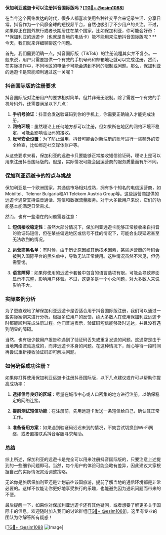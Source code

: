 **保加利亚遠遊卡可以注册抖音国际版吗？[[TG💪+ @esim1088](https://t.me/s/esim1088)]**

在当今这个网络发达的时代，很多人都喜欢使用各种社交平台来记录生活、分享日常。抖音作为一个风靡全球的短视频平台，自然也吸引了不少用户的关注。不过，如果你正在国外旅行或者长期居住在某个国家，比如保加利亚，你可能会好奇：**保加利亚的远遊卡（也就是当地的电话卡）能不能用来注册抖音国际版呢？**今天，我们就来详细聊聊这个问题。

首先，我们需要明确一点，抖音国际版（TikTok）的注册流程其实并不复杂。一般来说，用户只需要提供一个有效的手机号码和邮箱地址就可以完成注册。然而，在实际操作中，不同地区的电话卡可能会遇到不同的限制或问题。那么，保加利亚的远遊卡是否能顺利通过这一关呢？

### 抖音国际版的注册要求

抖音国际版对注册用户的要求相对简单，但并非毫无限制。除了需要一个有效的手机号码外，还需要满足以下几点：

1. **手机号验证**：抖音会发送验证码到你的手机上，你需要正确输入才能完成注册。
2. **网络环境**：虽然理论上任何地方都可以注册，但如果所在地区的网络环境不稳定，可能会影响验证码的接收。
3. **账号安全设置**：为了防止滥用，抖音可能会对新注册的账号进行一些额外的安全检查，比如绑定社交媒体账户等。

从这些要求来看，保加利亚的远遊卡只要能够正常接收短信验证码，理论上是可以用来注册抖音国际版的。但是，实际情况可能会因运营商的服务质量而有所不同。

### 保加利亚远遊卡的特点与挑战

保加利亚是一个欧洲国家，其通信市场相对成熟，拥有多个知名的电信运营商，如Mobiltel、Telenor Bulgaria和A1 Telekom Austria Group等。这些运营商提供的远遊卡通常支持语音通话、短信和数据流量服务。对于大多数用户来说，它们的功能基本能满足日常需求。

然而，也有一些潜在的问题需要注意：

1. **短信接收稳定性**：虽然大部分情况下，保加利亚远遊卡能够正常接收来自抖音的验证码短信，但在某些偏远地区或信号不佳的情况下，可能会出现延迟甚至无法收到的情况。
   
2. **运营商黑名单**：有时候，由于历史原因或其他技术因素，某些运营商的号码会被列入国际平台的黑名单中，导致无法正常使用。这种情况虽然不常见，但仍需警惕。

3. **语言障碍**：如果你使用的远遊卡套餐中包含的语言选项有限，可能会导致界面显示不完整，影响用户体验。不过，这更多是一个小众问题，对大多数人来说影响不大。

### 实际案例分析

为了更直观地了解保加利亚远遊卡是否适合用于抖音国际版注册，我们可以通过一些实际案例来进行分析。根据多位用户的反馈，绝大多数人在使用保加利亚远遊卡时都能顺利完成注册过程。他们普遍表示，验证码短信能够及时送达，并且没有遇到明显的障碍。

当然，也有极少数用户报告称遇到了验证码丢失或重复发送的问题。这通常是由于当地网络波动造成的，而非远遊卡本身的问题。在这种情况下，耐心等待一段时间再尝试重新接收验证码即可解决问题。

### 如何确保成功注册？

如果你打算使用保加利亚远遊卡注册抖音国际版，以下几点建议或许可以帮助你提高成功率：

1. **选择信号良好的区域**：尽量在城市中心或人口密集的地方进行注册，以确保稳定的网络连接。
   
2. **提前测试短信功能**：在注册前，先用远遊卡发送一条短信给自己，确认其正常工作。
   
3. **准备备用方案**：如果遇到验证码迟迟未到的情况，不妨尝试切换到Wi-Fi网络，或者直接联系抖音客服寻求帮助。

### 总结

综上所述，保加利亚的远遊卡是完全可以用来注册抖音国际版的，只要注意上述提到的一些细节问题即可。当然，每个用户的体验可能会略有差异，因此建议大家根据自己的实际情况灵活调整策略。

无论你是旅居保加利亚还是计划前往该国旅游，提前了解当地的通信环境都是非常必要的。这样不仅能让你更好地享受旅行的乐趣，也能避免因为通讯问题而带来的不便。

最后提醒一下，如果你对保加利亚远遊卡还有其他疑问，或者想要了解更多关于国际卡的信息，欢迎随时加入我们的讨论群组[[TG💪+ @esim1088](https://t.me/s/esim1088)]，这里有专业的团队为你解答所有疑惑！

[[TG💪+ @esim1088](https://t.me/s/esim1088) ![Image](https://i.postimg.cc/4NQfJmqS/Snipaste-2025-05-13-00-14-12.png)]